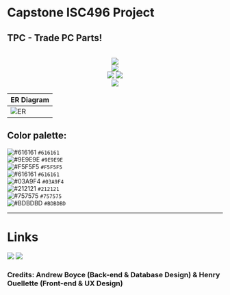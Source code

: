 # Capstone ISC496 Project
## TPC - Trade PC Parts!
<br/>
<div align="center">
<a href="https://github.com/aboyce3/BSTpc-ISC-496-/releases">
<img src = "https://flat.badgen.net/github/release/aboyce3/BSTpc-ISC-496-?cache=300"/></a>
<br/>
<a href="https://github.com/aboyce3/BSTpc-ISC-496-/issues">
<img src = "https://flat.badgen.net/github/issues/aboyce3/BSTpc-ISC-496-?cache=300"/></a>
<br/>

<a href="https://github.com/aboyce3/BSTpc-ISC-496-/commits">
<img src = "https://flat.badgen.net/github/commits/aboyce3/BSTpc-ISC-496-/main?cache=300"/></a>

<a href="https://github.com/aboyce3/BSTpc-ISC-496-/commits">
<img src = "https://flat.badgen.net/github/last-commit/aboyce3/BSTpc-ISC-496-/main"/></a>

<br/>
<a href="https://github.com/aboyce3/BSTpc-ISC-496-/graphs/contributors">
<img src = "https://flat.badgen.net/github/contributors/aboyce3/BSTpc-ISC-496-?cache=300"/></a>
</div>

| ER Diagram |
| ---------- | 
| ![ER] | 

## Color palette:

![#616161](https://via.placeholder.com/15/616161/000000?text=+) `#616161`<br />
![#9E9E9E](https://via.placeholder.com/15/9E9E9E/000000?text=+) `#9E9E9E`<br />
![#F5F5F5](https://via.placeholder.com/15/F5F5F5/000000?text=+) `#F5F5F5`<br />
![#616161](https://via.placeholder.com/15/212121/000000?text=+) `#616161`<br />
![#03A9F4](https://via.placeholder.com/15/03A9F4/000000?text=+) `#03A9F4`<br />
![#212121](https://via.placeholder.com/15/212121/000000?text=+) `#212121`<br />
![#757575](https://via.placeholder.com/15/757575/000000?text=+) `#757575`<br />
![#BDBDBD](https://via.placeholder.com/15/BDBDBD/000000?text=+) `#BDBDBD`<br />
<hr/>

# Links

[ER]:(https://github.com/aboyce3/TPC-ISC-496-/blob/main/Diagrams/ER_TPC.png)<br/>
[ER]: https://github.com/aboyce3/TPC-ISC-496-/blob/main/Diagrams/ER_TPC.png

<img src = "https://flat.badgen.net/github/tag/aboyce3/BSTpc-ISC-496-?cache=300"/>
<a href="https://discord.gg/dZCPrPA">
<img src = "https://flat.badgen.net/badge/icon/Join Our Discord?icon=discord&label"></a>

### Credits: Andrew Boyce (Back-end & Database Design) & Henry Ouellette (Front-end & UX Design)

